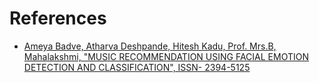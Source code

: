 References
===
- [Ameya Badve, Atharva Deshpande, Hitesh Kadu, Prof. Mrs.B, Mahalakshmi, "MUSIC RECOMMENDATION USING FACIAL EMOTION DETECTION AND CLASSIFICATION", ISSN- 2394-5125](http://www.jcreview.com/fulltext/197-1594987978.pdf)
